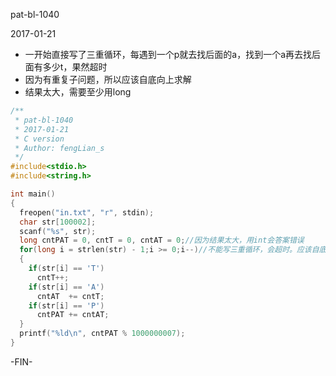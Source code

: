 pat-bl-1040

2017-01-21

- 一开始直接写了三重循环，每遇到一个p就去找后面的a，找到一个a再去找后面有多少t，果然超时
- 因为有重复子问题，所以应该自底向上求解
- 结果太大，需要至少用long
```c
/**
 * pat-bl-1040
 * 2017-01-21
 * C version
 * Author: fengLian_s
 */
#include<stdio.h>
#include<string.h>

int main()
{
  freopen("in.txt", "r", stdin);
  char str[100002];
  scanf("%s", str);
  long cntPAT = 0, cntT = 0, cntAT = 0;//因为结果太大，用int会答案错误
  for(long i = strlen(str) - 1;i >= 0;i--)//不能写三重循环，会超时。应该自底向上求解
  {
    if(str[i] == 'T')
      cntT++;
    if(str[i] == 'A')
      cntAT  += cntT;
    if(str[i] == 'P')
      cntPAT += cntAT;
  }
  printf("%ld\n", cntPAT % 1000000007);
}
```
-FIN-
